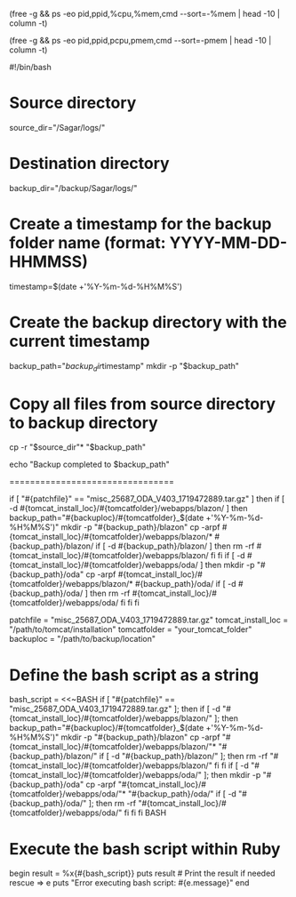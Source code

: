 (free -g && ps -eo pid,ppid,%cpu,%mem,cmd --sort=-%mem | head -10 | column -t)


(free -g && ps -eo pid,ppid,pcpu,pmem,cmd --sort=-pmem | head -10 | column -t)




#!/bin/bash

# Source directory
source_dir="/Sagar/logs/"

# Destination directory
backup_dir="/backup/Sagar/logs/"

# Create a timestamp for the backup folder name (format: YYYY-MM-DD-HHMMSS)
timestamp=$(date +'%Y-%m-%d-%H%M%S')

# Create the backup directory with the current timestamp
backup_path="$backup_dir$timestamp"
mkdir -p "$backup_path"

# Copy all files from source directory to backup directory
cp -r "$source_dir"* "$backup_path"

echo "Backup completed to $backup_path"

================================

if [ "#{patchfile}" == "misc_25687_ODA_V403_1719472889.tar.gz" ]
then
if [ -d #{tomcat_install_loc}/#{tomcatfolder}/webapps/blazon/ ]
then
backup_path="#{backuploc}/#{tomcatfolder}_$(date +'%Y-%m-%d-%H%M%S')"
mkdir -p "#{backup_path}/blazon"
cp -arpf #{tomcat_install_loc}/#{tomcatfolder}/webapps/blazon/* #{backup_path}/blazon/
if [ -d #{backup_path}/blazon/ ]
then
rm -rf #{tomcat_install_loc}/#{tomcatfolder}/webapps/blazon/
fi
fi
if [ -d #{tomcat_install_loc}/#{tomcatfolder}/webapps/oda/ ]
then
mkdir -p "#{backup_path}/oda"
cp -arpf #{tomcat_install_loc}/#{tomcatfolder}/webapps/blazon/* #{backup_path}/oda/
if [ -d #{backup_path}/oda/ ]
then
rm -rf #{tomcat_install_loc}/#{tomcatfolder}/webapps/oda/
fi
fi
fi



patchfile = "misc_25687_ODA_V403_1719472889.tar.gz"
tomcat_install_loc = "/path/to/tomcat/installation"
tomcatfolder = "your_tomcat_folder"
backuploc = "/path/to/backup/location"

# Define the bash script as a string
bash_script = <<~BASH
  if [ "#{patchfile}" == "misc_25687_ODA_V403_1719472889.tar.gz" ]; then
    if [ -d "#{tomcat_install_loc}/#{tomcatfolder}/webapps/blazon/" ]; then
      backup_path="#{backuploc}/#{tomcatfolder}_$(date +'%Y-%m-%d-%H%M%S')"
      mkdir -p "#{backup_path}/blazon"
      cp -arpf "#{tomcat_install_loc}/#{tomcatfolder}/webapps/blazon/"* "#{backup_path}/blazon/"
      if [ -d "#{backup_path}/blazon/" ]; then
        rm -rf "#{tomcat_install_loc}/#{tomcatfolder}/webapps/blazon/"
      fi
    fi
    if [ -d "#{tomcat_install_loc}/#{tomcatfolder}/webapps/oda/" ]; then
      mkdir -p "#{backup_path}/oda"
      cp -arpf "#{tomcat_install_loc}/#{tomcatfolder}/webapps/oda/"* "#{backup_path}/oda/"
      if [ -d "#{backup_path}/oda/" ]; then
        rm -rf "#{tomcat_install_loc}/#{tomcatfolder}/webapps/oda/"
      fi
    fi
  fi
BASH

# Execute the bash script within Ruby
begin
  result = %x{#{bash_script}}
  puts result  # Print the result if needed
rescue => e
  puts "Error executing bash script: #{e.message}"
end
